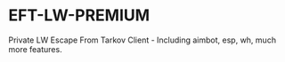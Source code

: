 # EFT-LW-PREMIUM
Private LW Escape From Tarkov Client - Including aimbot, esp, wh, much more features.
